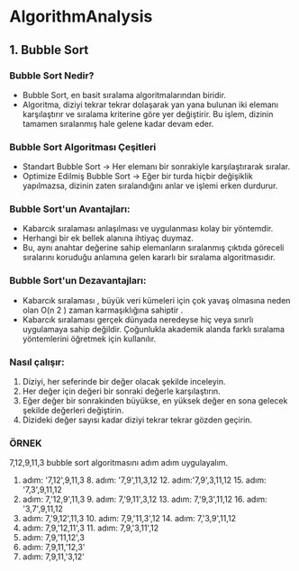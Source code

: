 # AlgorithmAnalysis
## 1. Bubble Sort 
### Bubble Sort Nedir?
+ Bubble Sort, en basit sıralama algoritmalarından biridir.
+ Algoritma, diziyi tekrar tekrar dolaşarak yan yana bulunan iki elemanı karşılaştırır ve sıralama kriterine göre yer değiştirir. Bu işlem, dizinin tamamen sıralanmış hale gelene kadar devam eder.
### Bubble Sort Algoritması Çeşitleri
+ Standart Bubble Sort → Her elemanı bir sonrakiyle karşılaştırarak sıralar.
+ Optimize Edilmiş Bubble Sort → Eğer bir turda hiçbir değişiklik yapılmazsa, dizinin zaten sıralandığını anlar ve işlemi erken durdurur. 
### Bubble Sort'un Avantajları:
+ Kabarcık sıralaması anlaşılması ve uygulanması kolay bir yöntemdir.
+ Herhangi bir ek bellek alanına ihtiyaç duymaz.
+ Bu, aynı anahtar değerine sahip elemanların sıralanmış çıktıda göreceli sıralarını koruduğu anlamına gelen kararlı bir sıralama algoritmasıdır.
### Bubble Sort'un Dezavantajları:
+ Kabarcık sıralaması , büyük veri kümeleri için çok yavaş olmasına neden olan O(n 2 ) zaman karmaşıklığına sahiptir .
+ Kabarcık sıralaması gerçek dünyada neredeyse hiç veya sınırlı uygulamaya sahip değildir. Çoğunlukla akademik alanda farklı sıralama yöntemlerini öğretmek için kullanılır.
### Nasıl çalışır:
1. Diziyi, her seferinde bir değer olacak şekilde inceleyin.
2. Her değer için değeri bir sonraki değerle karşılaştırın.
3. Eğer değer bir sonrakinden büyükse, en yüksek değer en sona gelecek şekilde değerleri değiştirin.
4. Dizideki değer sayısı kadar diziyi tekrar tekrar gözden geçirin.

### ÖRNEK
7,12,9,11,3 bubble sort algoritmasını adım adım uygulayalım.
1. adım: '7,12',9,11,3        8. adım: '7,9',11,3,12        12. adım:'7,9',3,11,12          15. adım: '7,3',9,11,12
2. adım:  7,'12,9',11,3       9. adım:  7,'9,11',3,12       13. adım: 7,'9,3',11,12         16. adım: '3,7',9,11,12
3. adım:  7,'9,12',11,3       10. adım: 7,9,'11,3',12       14. adım: 7,'3,9',11,12
4. adım:  7,9,'12,11',3       11. adım: 7,9,'3,11',12
5. adım:  7,9,'11,12',3       
6. adım:  7,9,11,'12,3'
7. adım:  7,9,11,'3,12'



